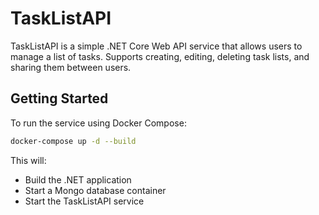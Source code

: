 # TaskListAPI
TaskListAPI is a simple .NET Core Web API service that allows users to manage a list of tasks. Supports creating, editing, deleting task lists, and sharing them between users.

## Getting Started

To run the service using Docker Compose:

```bash
docker-compose up -d --build
```

This will:

- Build the .NET application
- Start a Mongo database container
- Start the TaskListAPI service

